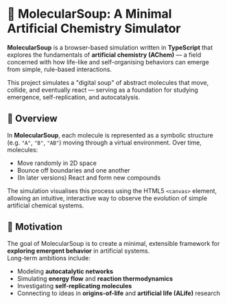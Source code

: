 # 🧪 MolecularSoup: A Minimal Artificial Chemistry Simulator

**MolecularSoup** is a browser-based simulation written in **TypeScript** that explores the fundamentals of **artificial chemistry (AChem)** — a field concerned with how life-like and self-organising behaviors can emerge from simple, rule-based interactions.

This project simulates a "digital soup" of abstract molecules that move, collide, and eventually react — serving as a foundation for studying emergence, self-replication, and autocatalysis.

## 🧩 Overview

In **MolecularSoup**, each molecule is represented as a symbolic structure (e.g. `"A"`, `"B"`, `"AB"`) moving through a virtual environment. Over time, molecules:
- Move randomly in 2D space  
- Bounce off boundaries and one another  
- (In later versions) React and form new compounds  

The simulation visualises this process using the HTML5 `<canvas>` element, allowing an intuitive, interactive way to observe the evolution of simple artificial chemical systems.

## 🧠 Motivation

The goal of MolecularSoup is to create a minimal, extensible framework for **exploring emergent behavior** in artificial systems.  
Long-term ambitions include:
- Modeling **autocatalytic networks**  
- Simulating **energy flow** and **reaction thermodynamics**  
- Investigating **self-replicating molecules**  
- Connecting to ideas in **origins-of-life** and **artificial life (ALife)** research  
